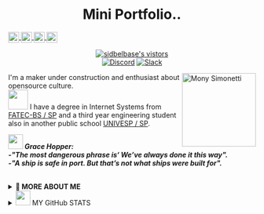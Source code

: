<p align="center"> <h1 align="center">  Mini Portfolio.. </h1>  
<a href="https://twitter.com/MonyMachado"> <img src="https://cdn.jsdelivr.net/npm/simple-icons@v3/icons/twitter.svg" align="center" alt="@MonyMachado | Twitter" width="22px"/> </a>
<a href="https://www.linkedin.com/in/simonepmachado/"> <img src="https://cdn.jsdelivr.net/npm/simple-icons@v3/icons/linkedin.svg" align="center" alt="Abhishek's LinkdeIN" width="22px" /> </a>
<a href="https://t.me/monypmac"> <img src="https://cdn.jsdelivr.net/npm/simple-icons@v3/icons/telegram.svg" align="center" alt="Simonetti" width="22px"  /> </a>
<a href="https://www.reddit.com/user/monymachado/"> <img src="https://cdn.jsdelivr.net/npm/simple-icons@v3/icons/reddit.svg" align="center" alt="Mony Machado" width="22px" /> </a>  
</p>
<p align="center">
  <!--Visitors -->
  <a target="_blank" href="https://github.com/sidbelbase/sidbelbase/"> <img src="https://img.shields.io/badge/dynamic/json?url=https://api.countapi.xyz/hit/visitor-badge/sidbelbase&style=for-the-badge&label=visitors&query=value&color=E40045&labelColor=#5B4638" alt="sidbelbase's vistors"> </a> <br/>
<!-- <a href="https://discord.gg/9536"> <img src="https://cdn.jsdelivr.net/npm/simple-icons@v3/icons/discord.svg" align="center" alt="Mony Simonetti" width="22px" /> </a>-->
<a href="https://discord.gg/9536"> <img src="https://img.shields.io/badge/discord-%237289DA.svg?&style=for-the-badge&logo=discord&logoColor=white" alt="Discord"></a>
<a href="https://slack.com/USWBV4C79"><img src="https://img.shields.io/badge/slack-%234A154B.svg?&style=for-the-badge&logo=slack&logoColor=white" alt="Slack"></a>
</p>  
<img align="right" src="https://user-images.githubusercontent.com/5713670/87202985-820dcb80-c2b6-11ea-9f56-7ec461c497c3.gif" width="150" alt="Mony Simonetti"/>  
<p>
  I'm a maker under construction and enthusiast about opensource culture.   <br/> 
   <img src="https://media.giphy.com/media/fYSnHlufseco8Fh93Z/giphy.gif" width="40"> I have a degree in Internet Systems from <a href="https://fatecrl.edu.br/" target="_blank"> FATEC-BS / SP</a> and a third year engineering student also in another public school  <a href="https://univesp.br/" target="_blank">UNIVESP / SP</a>.
  </p> 
  <p>
    <img src="https://media.giphy.com/media/RhwkGhrlj3NVSOxWSN/giphy.gif" height="30"><em><b>
  <i>Grace Hopper: </i> <br/>
     -"The most dangerous phrase is‘ We’ve always done it this way". </br>
     -"A ship is safe in port. But that’s not what ships were built for".   </b>  </em>
    </p>   
  
<br>
  <details>
    <summary>
    <strong> 👾 MORE ABOUT ME</strong>
    </summary>

# URL POTFOLIO
[:link: Engineers Girls](https://devgirl.github.io/)

## Stack & Skills <img src="https://media.giphy.com/media/WUlplcMpOCEmTGBtBW/giphy.gif" width="30" > 
<!-- ## Potfolio
![Mony Machado's github stats](https://github-readme-stats.vercel.app/api?username=monymachado&show_icons=true&theme=radical)-->

### Backend 
<img src="https://img.shields.io/badge/java-%23ED8B00.svg?&style=for-the-badge&logo=java&logoColor=white" alt="JAVA EE 8++">
<img src="https://img.shields.io/badge/spring%20-%236DB33F.svg?&style=for-the-badge&logo=spring&logoColor=white" alt="Spring">
<!-- ![forthebadge made-with-python](http://ForTheBadge.com/images/badges/made-with-python.svg)](https://www.python.org/)
<code><img height="40" src="https://raw.githubusercontent.com/github/explore/80688e429a7d4ef2fca1e82350fe8e3517d3494d/topics/python/python.png"></code>-->
<img src="https://img.shields.io/badge/maven%20-%236DB33F.svg?&style=for-the-badge&logo=spring&logoColor=green" alt="Maven"> <br/>

### Frontend
<img src="https://img.shields.io/badge/html5%20-%23E34F26.svg?&style=for-the-badge&logo=html5&logoColor=white" alt="HTML4"/>
<img src="https://img.shields.io/badge/css3%20-%231572B6.svg?&style=for-the-badge&logo=css3&logoColor=white" alt="CSS3"/>
<img src="https://img.shields.io/badge/bootstrap%20-%23563D7C.svg?&style=for-the-badge&logo=bootstrap&logoColor=white" alt="Bootstrap"/>
<img src="https://img.shields.io/badge/javascript%20-%23323330.svg?&style=for-the-badge&logo=javascript&logoColor=%23F7DF1E" alt="JavaScript"/> <br/>

### Developer Learning
<img src="https://img.shields.io/badge/angular%20-%23DD0031.svg?&style=for-the-badge&logo=angular&logoColor=white" alt="Angular"/> 
<img src="https://img.shields.io/badge/kotlin-%230095D5.svg?&style=for-the-badge&logo=kotlin&logoColor=white" alt="Kotlin"/>  <br/>

### Technologys  
  - Heroku 
  - Postman 
  - AWS/EC2 
### BD
  - H2 MySQL
  - MySQL
  - PostgreeSQL
  - MongoDB
### IDE's
  - Eclipse
  - STS
  - VSCode
  - InterliJ
  - Google Colab
  - [gitpod-io](https://gitpod.io/access-control)
### Machine Learning
  - Anaconda Navigator
  - Weka
  - Jupiter
  - Spider
  - Hadoop

### Software Versioning - Learning   
<a href="https://github.com/monymachad" target="_blank"> <img src="https://img.shields.io/badge/github%20-%23121011.svg?&style=for-the-badge&logo=github&logoColor=white" alt="GiHub">  </a>
<a href="https://gitlab.com/monymachado" target="_blank"> <img src="https://img.shields.io/badge/gitlab-%23330f63.svg?&style=for-the-badge&logo=gitlab&logoColor=white" alt="GitLab"></a>
<a href="https://bitbucket.org/monymachado" target="_blank"> <img src="https://img.shields.io/badge/bitbucket%20-%230047B3.svg?&style=for-the-badge&logo=bitbucket&logoColor=white" alt="Bitbucket"></a>

### Others
<p align="left">
  <a target="_blank"href="https://dev.to/monymachado"><img src="https://img.shields.io/badge/dev.to-%2312100E.svg?&style=for-the-badge&logo=dev.to&logoColor=white" /></a>&nbsp;&nbsp;&nbsp;
<a target="_blank"href="https://medium.com/@monymachado"><img src="https://img.shields.io/badge/Medium%20-%231572B6.svg?&style=for-the-badge&logo=medium&logoColor=white" /></a>&nbsp;&nbsp;&nbsp;
<a target="_black" href="http://figma.com/@monymachado" alt="Design"> <img src="https://img.shields.io/badge/figma%20-%23F24E1E.svg?&style=for-the-badge&logo=figma&logoColor=white"> </a>   
</p> 
> [CodePen](https://codepen.io/simonete)  
> [Behance](https://www.behance.net/simonetti/) 
> [Dribbble](https://dribbble.com/simoneti)  

### Social Media Communities
<!-- <a href="https://www.instagram.com/engineersgirls/"> <img src="svg/social/instagram.svg" alt="instagram" style="vertical-align:top; margin:6px 4px"> </a> -->
<a href="https://www.instagram.com/engineersgirls/" target="_blank"> <img src="https://img.shields.io/badge/EngineersGirls%20-%23E4405F.svg?&style=for-the-badge&logo=Instagram&logoColor=white"> </a>
<a href="https://github.com/engineersgirls" target="_blank"> <img src="https://img.shields.io/github/followers/terrytangyuan.svg?label=GitHub_EngineersGirls&style=social" alt="Organization Engineers Girls"></a>
</p>

### Streaming 
<a href=" https://www.twitch.tv/simonepmachado" target="_blank"> <img src="https://img.shields.io/badge/twitch-%239146FF.svg?&style=for-the-badge&logo=twitch&logoColor=white" alt="Twitch"></a>
<a href="https://cutt.ly/DgnzQXF" target="_blank"> <img src="https://img.shields.io/badge/youtube-%23FF0000.svg?&style=for-the-badge&logo=youtube&logoColor=white" alt="Youtube"></a>
  
### :octocat: I’m collaborating in technology and mixed and female communities, like this:
- WoMakersCode 
- BaixadaNerd
- EngineerGirls
</details>
   
<details>
    <summary><img src="https://media.giphy.com/media/mGcNjsfWAjY5AEZNw6/giphy.gif" width="30"> MY GitHub STATS</summary>
    <p align="center"> 
    <!-- ![Mony Machado' Github Stats](https://github-readme-stats.vercel.app/api?username=monymachado&show_icons=true&theme=tokyonight)
    ![Top Langs](https://github-readme-stats.vercel.app/api/top-langs/?username=monymachado&layout=compact&theme=gotham) -->
    <img src="https://github-readme-stats.vercel.app/api?username=monymachado&show_icons=true&theme=radical" alt="monymachado"/> 
 </details>
<!-- ![GitHub](https://img.shields.io/github/license/monymachado/monymachado?color=%23C71A36&style=for-the-badge) -->

                                                                                                              

